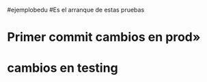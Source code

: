 #ejemplobedu
#Es el arranque de estas pruebas
# Primer commit cambios en prod»
# cambios en testing
